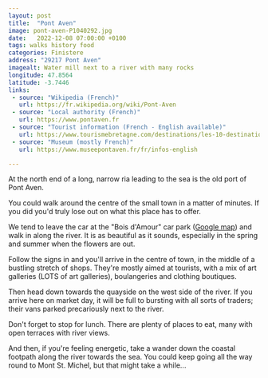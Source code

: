 ```yaml
---
layout: post
title:  "Pont Aven"
image: pont-aven-P1040292.jpg
date:   2022-12-08 07:00:00 +0100
tags: walks history food
categories: Finistere
address: "29217 Pont Aven"
imagealt: Water mill next to a river with many rocks
longitude: 47.8564
latitude: -3.7446
links:
 - source: "Wikipedia (French)"
   url: https://fr.wikipedia.org/wiki/Pont-Aven
 - source: "Local authority (French)"
   url: https://www.pontaven.fr
 - source: "Tourist information (French - English available)"
   url: https://www.tourismebretagne.com/destinations/les-10-destinations/quimper-cornouaille/pont-aven/
 - source: "Museum (mostly French)"
   url: https://www.museepontaven.fr/fr/infos-english

---
```

At the north end of a long, narrow ria leading to the sea is the old port of Pont Aven.

You could walk around the centre of the small town in a matter of minutes. If you did you'd truly lose out on what this place has to offer.

We tend to leave the car at the "Bois d'Amour" car park ([Google map](https://goo.gl/maps/KbJFPPwcvD3H3LVy7)) and walk in along the river. It is as beautiful as it sounds, especially in the spring and summer when the flowers are out.

Follow the signs in and you'll arrive in the centre of town, in the middle of a bustling stretch of shops. They're mostly aimed at tourists, with a mix of art galleries (LOTS of art galleries), boulangeries and clothing boutiques.

Then head down towards the quayside on the west side of the river. If you arrive here on market day, it will be full to bursting with all sorts of traders; their vans parked precariously next to the river.

Don't forget to stop for lunch. There are plenty of places to eat, many with open terraces with river views.

And then, if you're feeling energetic, take a wander down the coastal footpath along the river towards the sea. You could keep going all the way round to Mont St. Michel, but that might take a while...
